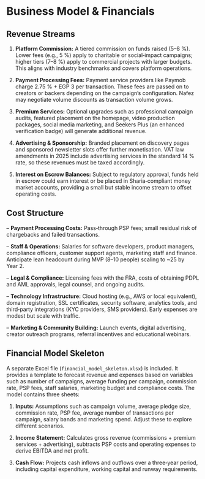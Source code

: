# Business Model & Financials

## Revenue Streams

1. **Platform Commission:** A tiered commission on funds raised (5–8 %).  Lower fees (e.g., 5 %) apply to charitable or social‑impact campaigns; higher tiers (7–8 %) apply to commercial projects with larger budgets.  This aligns with industry benchmarks and covers platform operations.

2. **Payment Processing Fees:** Payment service providers like Paymob charge 2.75 % + EGP 3 per transaction.  These fees are passed on to creators or backers depending on the campaign’s configuration.  Nafez may negotiate volume discounts as transaction volume grows.

3. **Premium Services:** Optional upgrades such as professional campaign audits, featured placement on the homepage, video production packages, social media marketing, and Seekers Plus (an enhanced verification badge) will generate additional revenue.

4. **Advertising & Sponsorship:** Branded placement on discovery pages and sponsored newsletter slots offer further monetisation.  VAT law amendments in 2025 include advertising services in the standard 14 % rate, so these revenues must be taxed accordingly.

5. **Interest on Escrow Balances:** Subject to regulatory approval, funds held in escrow could earn interest or be placed in Sharia‑compliant money market accounts, providing a small but stable income stream to offset operating costs.

## Cost Structure

– **Payment Processing Costs:** Pass‑through PSP fees; small residual risk of chargebacks and failed transactions.

– **Staff & Operations:** Salaries for software developers, product managers, compliance officers, customer support agents, marketing staff and finance.  Anticipate lean headcount during MVP (8–10 people) scaling to ~25 by Year 2.

– **Legal & Compliance:** Licensing fees with the FRA, costs of obtaining PDPL and AML approvals, legal counsel, and ongoing audits.

– **Technology Infrastructure:** Cloud hosting (e.g., AWS or local equivalent), domain registration, SSL certificates, security software, analytics tools, and third‑party integrations (KYC providers, SMS providers).  Early expenses are modest but scale with traffic.

– **Marketing & Community Building:** Launch events, digital advertising, creator outreach programs, referral incentives and educational webinars.

## Financial Model Skeleton

A separate Excel file (`financial_model_skeleton.xlsx`) is included.  It provides a template to forecast revenue and expenses based on variables such as number of campaigns, average funding per campaign, commission rate, PSP fees, staff salaries, marketing budget and compliance costs.  The model contains three sheets:

1. **Inputs:** Assumptions such as campaign volume, average pledge size, commission rate, PSP fee, average number of transactions per campaign, salary bands and marketing spend.  Adjust these to explore different scenarios.

2. **Income Statement:** Calculates gross revenue (commissions + premium services + advertising), subtracts PSP costs and operating expenses to derive EBITDA and net profit.

3. **Cash Flow:** Projects cash inflows and outflows over a three‑year period, including capital expenditure, working capital and runway requirements.
